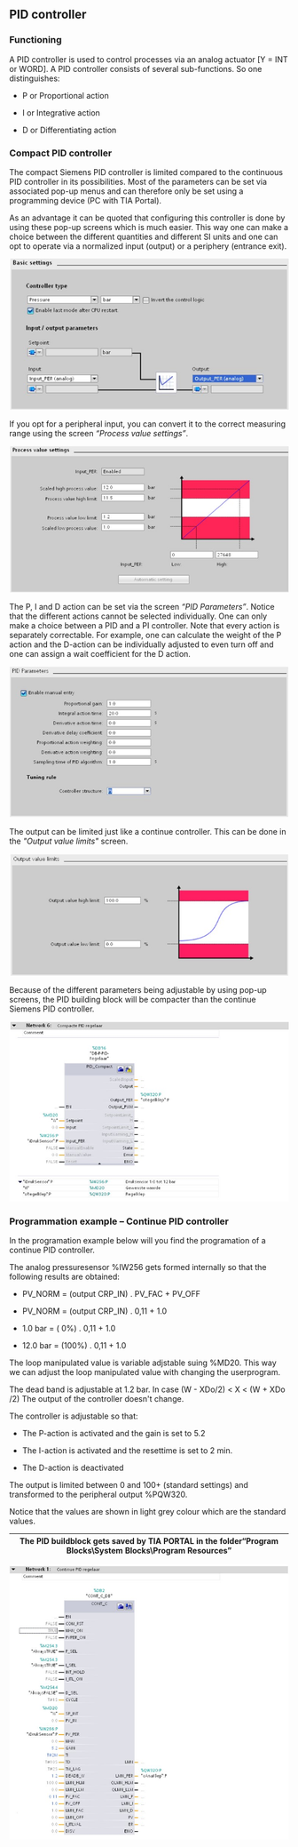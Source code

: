 ## PID controller

### Functioning

A PID controller is used to control processes via an analog actuator
[Y = INT or WORD]. A PID controller consists of several sub-functions. So
one distinguishes:

- P or Proportional action

- I or Integrative action

- D or Differentiating action


### Compact PID controller

The compact Siemens PID controller is limited compared to the continuous PID controller in its possibilities. Most of the parameters can be set via associated pop-up menus and can therefore only be set using a
programming device (PC with TIA Portal).

As an advantage it can be quoted that configuring this controller is done by using these pop-up screens which is much easier. This way one can make a choice between the different quantities and different SI units and one can opt to operate via a normalized input (output) or a periphery (entrance exit).

![Siemens Example](../Ad05/Images/SiemensEx5.jpg)

If you opt for a peripheral input, you can convert it to the
correct measuring range using the screen *“Process value settings”*.

![Siemens Example](../Ad05/Images/SiemensEx6.jpg)


The P, I and D action can be set via the screen *“PID Parameters”*. Notice that the different actions cannot be selected individually. One can only make a choice between a PID and a PI controller. Note that every action is separately correctable. For example, one can calculate the weight of the P action and the D-action can be individually adjusted to even turn off and one can assign a wait coefficient for the D action.

![Siemens Example](../Ad05/Images/SiemensEx7.jpg)


The output can be limited just like a continue controller. This can be done in the *"Output value limits"* screen.

![Siemens Example](../Ad05/Images/SiemensEx8.jpg)


Because of the different parameters being adjustable by using pop-up screens, the PID building block will be compacter than the continue Siemens PID controller.

![Siemens Example](../Ad05/Images/SiemensEx9.jpg)


### Programmation example – Continue PID controller

In the programation example below will you find the programation of a continue PID controller.

The analog pressuresensor %IW256 gets formed internally so that the following results are obtained:

-   PV_NORM = (output CRP_IN) . PV_FAC + PV_OFF

-   PV_NORM = (output CRP_IN) . 0,11 + 1.0

-   1.0 bar = ( 0%) . 0,11 + 1.0

-   12.0 bar = (100%) . 0,11 + 1.0

The loop manipulated value is variable adjstable suing %MD20. This way we can adjust the loop manipulated value with changing the userprogram.

The dead band is adjustable at 1.2 bar. In case (W - XDo/2) \< X \< (W + XDo /2)
The output of the controller doesn't change.

The controller is adjustable so that:

-   The P-action is activated and the gain is set to 5.2

-   The I-action is activated and the resettime is set to 2 min.

-   The D-action is deactivated

The output is limited between 0 and 100+ (standard settings) and transformed to the peripheral output %PQW320.

Notice that the values are shown in light grey colour which are the standard values.

| **The PID buildblock gets saved by TIA PORTAL in the folder“Program Blocks\\System Blocks\\Program Resources”** |
|------------------------------------------------------------------------------------------|

![Siemens Example](../Ad05/Images/SiemensEx10.jpg)
